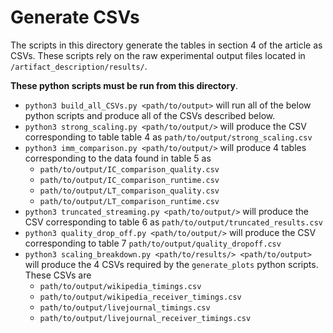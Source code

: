 # Generate CSVs

The scripts in this directory generate the tables in section 4 of the article as CSVs. These scripts rely on the raw experimental output files located in  `/artifact_description/results/`. 

**These python scripts must be run from this directory**. 

- `python3 build_all_CSVs.py <path/to/output>` will run all of the below python scripts and produce all of the CSVs described below.
- `python3 strong_scaling.py <path/to/output/>` will produce the CSV corresponding to table table 4 as `path/to/output/strong_scaling.csv`
- `python3 imm_comparison.py <path/to/output/>` will produce 4 tables corresponding to the data found in table 5 as 
  - `path/to/output/IC_comparison_quality.csv`
  - `path/to/output/IC_comparison_runtime.csv`
  - `path/to/output/LT_comparison_quality.csv`
  - `path/to/output/LT_comparison_runtime.csv`
- `python3 truncated_streaming.py <path/to/output/>` will produce the CSV corresponding to table 6 as `path/to/output/truncated_results.csv`
- `python3 quality_drop_off.py <path/to/output/>` will produce the CSV corresponding to table 7 `path/to/output/quality_dropoff.csv`
- `python3 scaling_breakdown.py <path/to/results/> <path/to/output>` will produce the 4 CSVs required by the `generate_plots` python scripts. These CSVs are
  - `path/to/output/wikipedia_timings.csv`
  - `path/to/output/wikipedia_receiver_timings.csv`
  - `path/to/output/livejournal_timings.csv`
  - `path/to/output/livejournal_receiver_timings.csv`